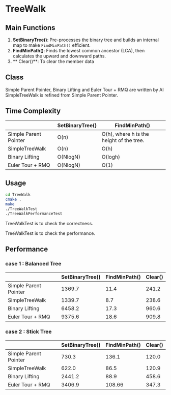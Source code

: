 # TreeWalk

## Main Functions
1. **SetBinaryTree()**: Pre-processes the binary tree and builds an internal map to make `FindMinPath()` efficient.
2. **FindMinPath()**: Finds the lowest common ancestor (LCA), then calculates the upward and downward paths.
3. ** Clear()**: To clear the member data 

## Class
Simple Parent Pointer, Binary Lifting and Euler Tour + RMQ are written by AI
SimpleTreeWalk is refined from Simple Parent Pointer.

## Time Complexity
||SetBinaryTree()|FindMinPath()|
| ------------- | ------------- | ------------- |
|Simple Parent Pointer|O(n)|O(h), where h is the height of the tree.|
|SimpleTreeWalk|O(n)|O(h)|
|Binary Lifting|O(NlogN)|O(logh)|
|Euler Tour + RMQ|O(NlogN)|O(1)|

## Usage
```sh
cd TreeWalk
cmake .
make 
./TreeWalkTest
./TreeWalkPerformanceTest 
```
TreeWalkTest is to check the correctness.

TreeWalkTest is to check the performance.

## Performance
### case 1 : Balanced Tree
||SetBinaryTree()|FindMinPath()| Clear()|
| ------------- | ------------- | ------------- | ------------- |
|Simple Parent Pointer|1369.7|11.4|241.2|
|SimpleTreeWalk|1339.7|8.7|238.6|
|Binary Lifting|6458.2|17.3|960.6|
|Euler Tour + RMQ|9375.6|18.6|909.8|

### case 2 : Stick Tree
||SetBinaryTree()|FindMinPath()| Clear()|
| ------------- | ------------- | ------------- | ------------- |
|Simple Parent Pointer|730.3|136.1|120.0|
|SimpleTreeWalk|622.0|86.5|120.9|
|Binary Lifting|2441.2|88.9|458.6|
|Euler Tour + RMQ|3406.9|108.66|347.3|


